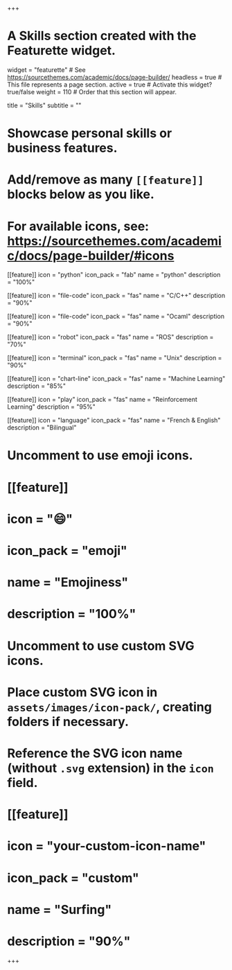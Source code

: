 +++
# A Skills section created with the Featurette widget.
widget = "featurette"  # See https://sourcethemes.com/academic/docs/page-builder/
headless = true  # This file represents a page section.
active = true  # Activate this widget? true/false
weight = 110  # Order that this section will appear.

title = "Skills"
subtitle = ""

# Showcase personal skills or business features.
#
# Add/remove as many `[[feature]]` blocks below as you like.
#
# For available icons, see: https://sourcethemes.com/academic/docs/page-builder/#icons

[[feature]]
  icon = "python"
  icon_pack = "fab"
  name = "python"
  description = "100%"

[[feature]]
  icon = "file-code"
  icon_pack = "fas"
  name = "C/C++"
  description = "90%"

[[feature]]
  icon = "file-code"
  icon_pack = "fas"
  name = "Ocaml"
  description = "90%"

[[feature]]
  icon = "robot"
  icon_pack = "fas"
  name = "ROS"
  description = "70%"

[[feature]]
  icon = "terminal"
  icon_pack = "fas"
  name = "Unix"
  description = "90%"

[[feature]]
  icon = "chart-line"
  icon_pack = "fas"
  name = "Machine Learning"
  description = "85%"

[[feature]]
  icon = "play"
  icon_pack = "fas"
  name = "Reinforcement Learning"
  description = "95%"

[[feature]]
  icon = "language"
  icon_pack = "fas"
  name = "French & English"
  description = "Bilingual"

# Uncomment to use emoji icons.
# [[feature]]
#  icon = ":smile:"
#  icon_pack = "emoji"
#  name = "Emojiness"
#  description = "100%"  

# Uncomment to use custom SVG icons.
# Place custom SVG icon in `assets/images/icon-pack/`, creating folders if necessary.
# Reference the SVG icon name (without `.svg` extension) in the `icon` field.
# [[feature]]
#  icon = "your-custom-icon-name"
#  icon_pack = "custom"
#  name = "Surfing"
#  description = "90%"

+++
